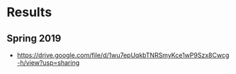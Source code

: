 # Results

## Spring 2019

* <https://drive.google.com/file/d/1wu7epUqkbTNRSmyKce1wP9Szx8Cwcg-h/view?usp=sharing>
